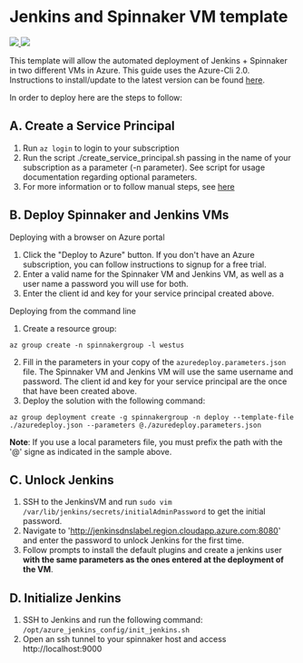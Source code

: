 # Jenkins and Spinnaker VM template

<a href="https://portal.azure.com/#create/Microsoft.Template/uri/https%3A%2F%2Fraw.githubusercontent.com%2Fdcaro%2Fspinnakerhackfest%2Fmaster%2Fazuredeploy.json" target="_blank">
  <img src="http://azuredeploy.net/deploybutton.png"/>
</a>
<a href="http://armviz.io/#/?load=https%3A%2F%2Fraw.githubusercontent.com%2Fdcaro%2Fspinnakerhackfest%2Fmaster%2Fazuredeploy.json" target="_blank">
  <img src="http://armviz.io/visualizebutton.png"/>
</a>

This template will allow the automated deployment of Jenkins + Spinnaker in two different VMs in Azure.  This guide uses the Azure-Cli 2.0.  Instructions to install/update to the latest version can be found [here](https://docs.microsoft.com/en-us/cli/azure/install-az-cli2).
 
In order to deploy here are the steps to follow: 

## A. Create a Service Principal
1. Run `az login` to login to your subscription
2. Run the script ./create_service_principal.sh passing in the name of your subscription as a parameter (-n parameter).  See script for usage documentation regarding optional parameters.
3. For more information or to follow manual steps, see [here](https://docs.microsoft.com/en-us/azure/container-service/container-service-kubernetes-service-principal#create-a-service-principal-in-azure-active-directory)

## B. Deploy Spinnaker and Jenkins VMs
Deploying with a browser on Azure portal 

1. Click the "Deploy to Azure" button. If you don't have an Azure subscription, you can follow instructions to signup for a free trial.
2. Enter a valid name for the Spinnaker VM and Jenkins VM, as well as a user name a password you will use for both.
3. Enter the client id and key for your service principal created above.

Deploying from the command line

1. Create a resource group: 

` az group create -n spinnakergroup -l westus `

2. Fill in the parameters in your copy of the ` azuredeploy.parameters.json ` file. The Spinnaker VM and Jenkins VM will use the same username and password. The client id and key for your service principal are the once that have been created above.
3. Deploy the solution with the following command: 

` az group deployment create -g spinnakergroup -n deploy --template-file ./azuredeploy.json --parameters @./azuredeploy.parameters.json `

**Note**: If you use a local parameters file, you must prefix the path with the '@' signe as indicated in the sample above.

## C. Unlock Jenkins
1. SSH to the JenkinsVM and run `sudo vim /var/lib/jenkins/secrets/initialAdminPassword` to get the initial password.
2. Navigate to 'http://jenkinsdnslabel.region.cloudapp.azure.com:8080' and enter the password to unlock Jenkins for the first time.
3. Follow prompts to install the default plugins and create a jenkins user **with the same parameters as the ones entered at the deployment of the VM**.

## D. Initialize Jenkins 
1. SSH to Jenkins and run the following command: ``/opt/azure_jenkins_config/init_jenkins.sh `` 
2. Open an ssh tunnel to your spinnaker host and access http://localhost:9000

